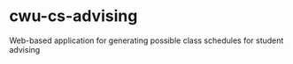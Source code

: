 # cwu-cs-advising
Web-based application for generating possible class schedules for student advising
